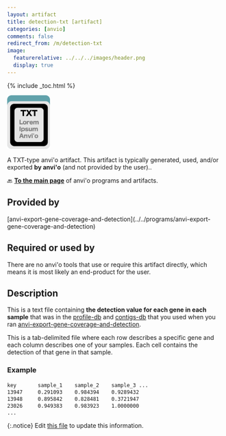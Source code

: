 ```yaml
---
layout: artifact
title: detection-txt [artifact]
categories: [anvio]
comments: false
redirect_from: /m/detection-txt
image:
  featurerelative: ../../../images/header.png
  display: true
---
```



{% include _toc.html %}


<img src="../../images/icons/TXT.png" alt="TXT" style="width:100px; border:none" />

A TXT-type anvi'o artifact. This artifact is typically generated, used, and/or exported **by anvi'o** (and not provided by the user)..

🔙 **[To the main page](../../)** of anvi'o programs and artifacts.

## Provided by


<p style="text-align: left" markdown="1"><span class="artifact-p">[anvi-export-gene-coverage-and-detection](../../programs/anvi-export-gene-coverage-and-detection)</span></p>


## Required or used by


There are no anvi'o tools that use or require this artifact directly, which means it is most likely an end-product for the user.


## Description

This is a text file containing **the detection value for each gene in each sample** that was in the <span class="artifact-n">[profile-db](/software/anvio/help/main/artifacts/profile-db)</span> and <span class="artifact-n">[contigs-db](/software/anvio/help/main/artifacts/contigs-db)</span> that you used when you ran  <span class="artifact-p">[anvi-export-gene-coverage-and-detection](/software/anvio/help/main/programs/anvi-export-gene-coverage-and-detection)</span>. 

This is a tab-delimited file where each row describes a specific gene and each column describes one of your samples. Each cell contains the detection of that gene in that sample. 

### Example

    key       sample_1    sample_2    sample_3 ...
    13947     0.291093    0.984394    0.9289432         
    13948     0.895842    0.828481    0.3721947
    23026     0.949383    0.983923    1.0000000
    ...






{:.notice}
Edit [this file](https://github.com/merenlab/anvio/tree/master/anvio/docs/artifacts/detection-txt.md) to update this information.

